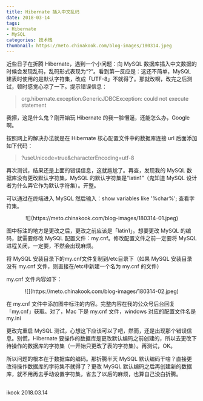 ```yaml
---
title: Hibernate 插入中文乱码
date: 2018-03-14
tags:
- Hibernate
- MySQL
categories: 技术栈
thumbnail: https://meto.chinakook.com/blog-images/180314.jpeg
---
```



近些日子在折腾 Hibernate，遇到一个小问题：向 MySQL 数据库插入中文数据的时候会发现乱码，乱码形式表现为“?”。看到第一反应是：这还不简单，MySQL 建表时使用的是默认字符集，改成「UTF-8」不就得了。那就改啊，改完之后测试，顿时感觉心凉了一下。提示错误信息：

> org.hibernate.exception.GenericJDBCException: could not execute statement

我擦，这是什么鬼？刚开始玩 Hibernate 的我一脸懵逼，还能怎么办，Google 啊。

按照网上的解决办法就是在 Hibernate 核心配置文件中的数据库连接 url 后面添加如下代码：

> ?useUnicode=true&amp;characterEncoding=utf-8 

再次测试，结果还是上面的错误信息，这就尴尬了。再查，发现我的 MySQL 数据库没有更改默认字符集，MySQL 的默认字符集是“latin1”（鬼知道 MySQL 设计者为什么弄它作为默认字符集）。开整。

可以通过在终端进入 MySQL 然后输入：show variables like '%char%'; 查看字符集。
<center> 
![](https://meto.chinakook.com/blog-images/180314-01.jpeg)
</center>

图中标注的地方是更改之后，更改之前应该是「latin1」。想要更改 MySQL 的编码，就需要修改 MySQL 配置文件：my.cnf。修改配置文件之前一定要将 MySQL 进程关闭，一定要，不然会出现麻烦。

将 MySQL 安装目录下的my.cnf文件复制到/etc目录下（如果 MySQL 安装目录没有 my.cnf 文件，则直接在/etc中新建一个名为 my.cnf 的文件）

my.cnf 文件内容如下：
<center>
![](https://meto.chinakook.com/blog-images/180314-02.jpeg)
</center>

在 my.cnf 文件中添加图中标注的内容。完整内容在我的公众号后台回复「my.cnf」获取。对了，Mac 下是 my.cnf 文件，windows 对应的配置文件名是 my.ini

更改完重启 MySQL 测试，心想这下应该可以了吧，然而，还是出现那个错误信息。别慌，Hibernate 要操作的数据库是更改默认编码之前创建的，所以去更改下待操作的数据库的字符集（一开始只更改了表的字符集）。再测试，OK。

所以问题的根本在于数据库的编码。那折腾半天 MySQL 默认编码干啥？直接更改待操作数据库的字符集不就得了？更改 MySQL 默认编码之后再创建新的数据库，就不用再去手动设置字符集，省去了以后的麻烦，也算自己没白折腾。


<br>ikook
2018.03.14
